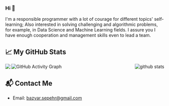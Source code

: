 ### Hi 👋
I'm a responsible programmer with a lot of courage for different topics' self-learning;
Also interested in solving challenging and algorithmic problems, for example, in Data
Science and Machine Learning fields.
I assure you I have enough cooperation and management skills even to lead a team.

<!--
**SepehrBazyar/SepehrBazyar** is a ✨ _special_ ✨ repository because its `README.md` (this file) appears on your GitHub profile.

Here are some ideas to get you started:

- 🔭 I’m currently working on ...
- 🌱 I’m currently learning ...
- 👯 I’m looking to collaborate on ...
- 🤔 I’m looking for help with ...
- 💬 Ask me about ...
- 📫 How to reach me: ...
- 😄 Pronouns: ...
- ⚡ Fun fact: ...
-->

## &#x1f4c8; My GitHub Stats

<img src="https://github-readme-stats.vercel.app/api?username=SepehrBazyar&show_icons=true&line_height=27&count_private=true&title_color=ffffff&text_color=c9cacc&icon_color=2bbc8a&bg_color=1d1f21" alt="github stats" align="right"/>

<img src="https://github-readme-stats.vercel.app/api/top-langs/?username=SepehrBazyar&title_color=ffffff&text_color=c9cacc&icon_color=2bbc8a&bg_color=1d1f21" align="left"/>

![GitHub Activity Graph](https://activity-graph.herokuapp.com/graph?username=SepehrBazyar&bg_color=black) 

## 📬 Contact Me

- Email: bazyar.sepehr@gmail.com
